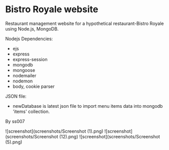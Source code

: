 # Bistro Royale website

Restaurant management website for a hypothetical restaurant-Bistro Royale using Node.js, MongoDB.

Nodejs Dependencies:
* ejs
* express
* express-session
* mongodb
* mongoose
* nodemailer
* nodemon
* body, cookie parser


JSON file: 
* newDatabase is latest json file to import menu items data into mongodb 'items' collection.


By ss007

![screenshot](screenshots/Screenshot (1).png)
![screenshot](screenshots/Screenshot (12).png)
![screenshot](screenshots/Screenshot (5).png)

